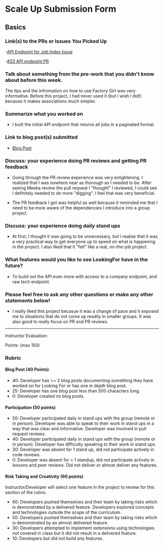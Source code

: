 # Scale Up Submission Form

## Basics

### Link(s) to the PRs or Issues You Picked Up
-[API Endpoint for Job Index Issue](https://github.com/LookingForMe/lookingfor/issues/15)

-[#33 API endpoint PR](https://github.com/LookingForMe/lookingfor/pull/33)

### Talk about something from the pre-work that you didn't know about before this week.
The tips and the infromation on how to use Factory Girl was very informative.
Before this project, I had never used it (but I wish I did!) because it makes
associations much simpler.

### Summarize what you worked on
- I built the initial API endpoint that returns all jobs in a paginated format.

### Link to blog post(s) submitted
- [Blog Post](https://medium.com/@rjohnson4444/building-a-paginated-api-7b4f22629b0b#.ebf0go4gd)

### Discuss: your experience doing PR reviews and getting PR feedback
- Going through the PR review experience was very enlightening. I realized that I was
  nowhere near as thorough as I needed to be. After seeing Meeka review the pull request I
  "thought" I reviewed, I could see I definitely needed to do more "digging". I feel that was very beneficial.

- The PR feedback I got was helpful as well because it reminded me that I need to be
  more aware of the dependencies I introduce into a group project.

### Discuss: your experience doing daily stand ups
- At first, I thought it was going to be unnecessary, but I realize that it was a very
  practical way to get everyone up to speed on what is happening in the project. I also
  liked that it "felt" like a real, on-the-job project.

### What features would you like to see LookingFor have in the future?
- To build out the API even more with access to a company endpoint, and raw tech endpoint.

### Please feel free to ask any other questions or make any other statements below!
- I really liked this project becasue it was a change of pace and it exposed me to situations
  that do not come up readily in smaller groups. It was also good to really focus on PR and PR
  reviews.

-----

Instructor Evaluation:

Points: (max 150)

### Rubric

#### Blog Post (40 Points)
  * 40: Developer has >= 2 blog posts documenting something they have worked on for Looking For or has one in depth blog post.
  * 25: Developer has one blog post less than 500 characters long.
  * 0: Developer created no blog posts.

#### Participation (50 points)
  * 50: Developer participated daily in stand ups with the group (remote or in person). Developer was able to speak to their work in stand ups in a way that was clear and informative. Developer was involved in pull request reviews.
  * 40: Developer participated daily in stand ups with the group (remote or in person). Developer has difficulty speaking to their work in stand ups.
  * 30: Developer was absent for 1 stand up, did not participate actively in code reviews.
  * 0: Developer was absent for > 1 standup, did not participate actively in lessons and peer reviews. Did not deliver or almost deliver any features.

#### Risk Taking and Creativity (60 points)

Instructor/Developer will select one feature in the project to review for this section of the rubric.

  * 60: Developers pushed themselves and their team by taking risks which is demonstrated by a delivered feature. Developers explored concepts and technologies outside the scope of the curriculum.
  * 50: Developers pushed themselves and their team by taking risks which is demonstrated by an almost delivered feature.
  * 30: Developers attempted to implement extensions using technologies not covered in class but it did not result in a delivered feature.
  * 10: Developers but did not build any features.
